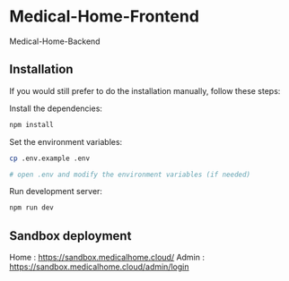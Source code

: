 # Medical-Home-Frontend
Medical-Home-Backend

## Installation

If you would still prefer to do the installation manually, follow these steps:

Install the dependencies:

```bash
npm install
```

Set the environment variables:

```bash
cp .env.example .env

# open .env and modify the environment variables (if needed)
```

Run development server:

```bash
npm run dev
```

## Sandbox deployment
Home : https://sandbox.medicalhome.cloud/
Admin : https://sandbox.medicalhome.cloud/admin/login
